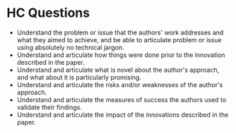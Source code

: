 # HC Questions

- Understand the problem or issue that the authors' work addresses and what they aimed to achieve, and be able to articulate problem or issue using absolutely no technical jargon.
- Understand and articulate how things were done prior to the innovation described in the paper.
- Understand and articulate what is novel about the author's approach, and what about it is particularly promising.
- Understand and articulate the risks and/or weaknesses of the author's approach.
- Understand and articulate the measures of success the authors used to validate their findings.
- Understand and articulate the impact of the innovations described in the paper.
